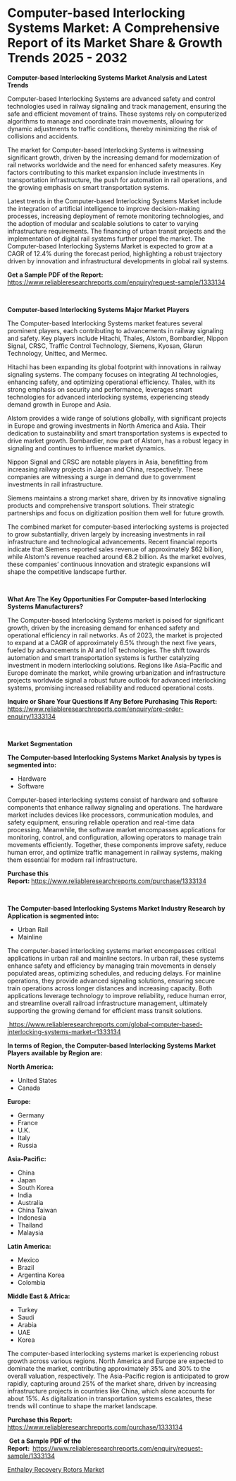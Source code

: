 <p><h1>Computer-based Interlocking Systems Market: A Comprehensive Report of its Market Share & Growth Trends 2025 - 2032</h1></p><p><strong>Computer-based Interlocking Systems Market Analysis and Latest Trends</strong></p>
<p><p>Computer-based Interlocking Systems are advanced safety and control technologies used in railway signaling and track management, ensuring the safe and efficient movement of trains. These systems rely on computerized algorithms to manage and coordinate train movements, allowing for dynamic adjustments to traffic conditions, thereby minimizing the risk of collisions and accidents.</p><p>The market for Computer-based Interlocking Systems is witnessing significant growth, driven by the increasing demand for modernization of rail networks worldwide and the need for enhanced safety measures. Key factors contributing to this market expansion include investments in transportation infrastructure, the push for automation in rail operations, and the growing emphasis on smart transportation systems.</p><p>Latest trends in the Computer-based Interlocking Systems Market include the integration of artificial intelligence to improve decision-making processes, increasing deployment of remote monitoring technologies, and the adoption of modular and scalable solutions to cater to varying infrastructure requirements. The financing of urban transit projects and the implementation of digital rail systems further propel the market. The Computer-based Interlocking Systems Market is expected to grow at a CAGR of 12.4% during the forecast period, highlighting a robust trajectory driven by innovation and infrastructural developments in global rail systems.</p></p>
<p><strong>Get a Sample PDF of the Report:&nbsp;</strong> <a href="https://www.reliableresearchreports.com/enquiry/request-sample/1333134?utm_campaign=3444&utm_medium=2&utm_source=Github&utm_content=ia&utm_term=24032025&utm_id=computer-based-interlocking-systems">https://www.reliableresearchreports.com/enquiry/request-sample/1333134</a></p>
<p>&nbsp;</p>
<p><strong>Computer-based Interlocking Systems Major Market Players</strong></p>
<p><p>The Computer-based Interlocking Systems market features several prominent players, each contributing to advancements in railway signaling and safety. Key players include Hitachi, Thales, Alstom, Bombardier, Nippon Signal, CRSC, Traffic Control Technology, Siemens, Kyosan, Glarun Technology, Unittec, and Mermec.</p><p>Hitachi has been expanding its global footprint with innovations in railway signaling systems. The company focuses on integrating AI technologies, enhancing safety, and optimizing operational efficiency. Thales, with its strong emphasis on security and performance, leverages smart technologies for advanced interlocking systems, experiencing steady demand growth in Europe and Asia.</p><p>Alstom provides a wide range of solutions globally, with significant projects in Europe and growing investments in North America and Asia. Their dedication to sustainability and smart transportation systems is expected to drive market growth. Bombardier, now part of Alstom, has a robust legacy in signaling and continues to influence market dynamics.</p><p>Nippon Signal and CRSC are notable players in Asia, benefitting from increasing railway projects in Japan and China, respectively. These companies are witnessing a surge in demand due to government investments in rail infrastructure.</p><p>Siemens maintains a strong market share, driven by its innovative signaling products and comprehensive transport solutions. Their strategic partnerships and focus on digitization position them well for future growth. </p><p>The combined market for computer-based interlocking systems is projected to grow substantially, driven largely by increasing investments in rail infrastructure and technological advancements. Recent financial reports indicate that Siemens reported sales revenue of approximately $62 billion, while Alstom's revenue reached around €8.2 billion. As the market evolves, these companies’ continuous innovation and strategic expansions will shape the competitive landscape further.</p></p>
<p>&nbsp;</p>
<p><strong>What Are The Key Opportunities For Computer-based Interlocking Systems Manufacturers?</strong></p>
<p><p>The Computer-based Interlocking Systems market is poised for significant growth, driven by the increasing demand for enhanced safety and operational efficiency in rail networks. As of 2023, the market is projected to expand at a CAGR of approximately 6.5% through the next five years, fueled by advancements in AI and IoT technologies. The shift towards automation and smart transportation systems is further catalyzing investment in modern interlocking solutions. Regions like Asia-Pacific and Europe dominate the market, while growing urbanization and infrastructure projects worldwide signal a robust future outlook for advanced interlocking systems, promising increased reliability and reduced operational costs.</p></p>
<p><strong>Inquire or Share Your Questions If Any Before Purchasing This Report:</strong> <a href="https://www.reliableresearchreports.com/enquiry/pre-order-enquiry/1333134?utm_campaign=3444&utm_medium=2&utm_source=Github&utm_content=ia&utm_term=24032025&utm_id=computer-based-interlocking-systems">https://www.reliableresearchreports.com/enquiry/pre-order-enquiry/1333134</a></p>
<p>&nbsp;</p>
<p><strong>Market Segmentation</strong></p>
<p><strong>The Computer-based Interlocking Systems Market Analysis by types is segmented into:</strong></p>
<p><ul><li>Hardware</li><li>Software</li></ul></p>
<p><p>Computer-based interlocking systems consist of hardware and software components that enhance railway signaling and operations. The hardware market includes devices like processors, communication modules, and safety equipment, ensuring reliable operation and real-time data processing. Meanwhile, the software market encompasses applications for monitoring, control, and configuration, allowing operators to manage train movements efficiently. Together, these components improve safety, reduce human error, and optimize traffic management in railway systems, making them essential for modern rail infrastructure.</p></p>
<p><strong>Purchase this Report:&nbsp;</strong><a href="https://www.reliableresearchreports.com/purchase/1333134?utm_campaign=3444&utm_medium=2&utm_source=Github&utm_content=ia&utm_term=24032025&utm_id=computer-based-interlocking-systems">https://www.reliableresearchreports.com/purchase/1333134</a></p>
<p>&nbsp;</p>
<p><strong>The Computer-based Interlocking Systems Market Industry Research by Application is segmented into:</strong></p>
<p><ul><li>Urban Rail</li><li>Mainline</li></ul></p>
<p><p>The computer-based interlocking systems market encompasses critical applications in urban rail and mainline sectors. In urban rail, these systems enhance safety and efficiency by managing train movements in densely populated areas, optimizing schedules, and reducing delays. For mainline operations, they provide advanced signaling solutions, ensuring secure train operations across longer distances and increasing capacity. Both applications leverage technology to improve reliability, reduce human error, and streamline overall railroad infrastructure management, ultimately supporting the growing demand for efficient mass transit solutions.</p></p>
<p><a href="https://www.reliableresearchreports.com/global-computer-based-interlocking-systems-market-r1333134?utm_campaign=3444&utm_medium=2&utm_source=Github&utm_content=ia&utm_term=24032025&utm_id=computer-based-interlocking-systems">&nbsp;https://www.reliableresearchreports.com/global-computer-based-interlocking-systems-market-r1333134</a></p>
<p><strong>In terms of Region, the Computer-based Interlocking Systems Market Players available by Region are:</strong></p>
<p>
    <p> <strong> North America: </strong>
        <ul>
            <li>United States</li>
            <li>Canada</li>
        </ul>
        </p> 
    <p> <strong> Europe: </strong>
        <ul>
            <li>Germany</li>
            <li>France</li>
            <li>U.K.</li>
            <li>Italy</li>
            <li>Russia</li>
        </ul>
        </p> 
    <p> <strong> Asia-Pacific: </strong>
        <ul>
            <li>China</li>
            <li>Japan</li>
            <li>South Korea</li>
            <li>India</li>
            <li>Australia</li>
            <li>China Taiwan</li>
            <li>Indonesia</li>
            <li>Thailand</li>
            <li>Malaysia</li>
        </ul>
        </p> 
    <p> <strong> Latin America: </strong>
        <ul>
            <li>Mexico</li>
            <li>Brazil</li>
            <li>Argentina Korea</li>
            <li>Colombia</li>
        </ul>
        </p> 
    <p> <strong> Middle East & Africa: </strong>
        <ul>
            <li>Turkey</li>
            <li>Saudi</li>
            <li>Arabia</li>
            <li>UAE</li>
            <li>Korea</li>
        </ul>
    </p>
    </p>
<p><p>The computer-based interlocking systems market is experiencing robust growth across various regions. North America and Europe are expected to dominate the market, contributing approximately 35% and 30% to the overall valuation, respectively. The Asia-Pacific region is anticipated to grow rapidly, capturing around 25% of the market share, driven by increasing infrastructure projects in countries like China, which alone accounts for about 15%. As digitalization in transportation systems escalates, these trends will continue to shape the market landscape.</p></p>
<p><strong>Purchase this Report: </strong><a href="https://www.reliableresearchreports.com/purchase/1333134?utm_campaign=3444&utm_medium=2&utm_source=Github&utm_content=ia&utm_term=24032025&utm_id=computer-based-interlocking-systems">https://www.reliableresearchreports.com/purchase/1333134</a></p>
<p>&nbsp;<strong>Get a Sample PDF of the Report:&nbsp;&nbsp;</strong><a href="https://www.reliableresearchreports.com/enquiry/request-sample/1333134?utm_campaign=3444&utm_medium=2&utm_source=Github&utm_content=ia&utm_term=24032025&utm_id=computer-based-interlocking-systems">https://www.reliableresearchreports.com/enquiry/request-sample/1333134</a></p>
<p><strong></strong></p>
<p><p><a href="https://github.com/popoialraih3/Market-Research-Report-List-1/blob/main/enthalpy-recovery-rotors-market.md?utm_campaign=3444&utm_medium=2&utm_source=Github&utm_content=ia&utm_term=24032025&utm_id=computer-based-interlocking-systems">Enthalpy Recovery Rotors Market</a></p></p>